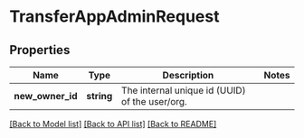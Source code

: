 # TransferAppAdminRequest

## Properties
Name | Type | Description | Notes
------------ | ------------- | ------------- | -------------
**new_owner_id** | **string** | The internal unique id (UUID) of the user/org. | 

[[Back to Model list]](../README.md#documentation-for-models) [[Back to API list]](../README.md#documentation-for-api-endpoints) [[Back to README]](../README.md)


